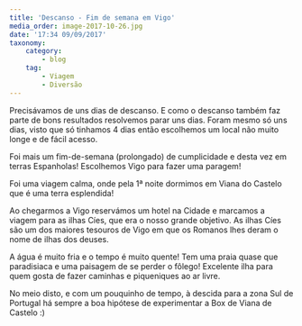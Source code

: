 ```yaml
---
title: 'Descanso - Fim de semana em Vigo'
media_order: image-2017-10-26.jpg
date: '17:34 09/09/2017'
taxonomy:
    category:
        - blog
    tag:
        - Viagem
        - Diversão
---
```


Precisávamos de uns dias de descanso. E como o descanso também faz parte de bons resultados resolvemos parar uns dias. Foram mesmo só uns dias, visto que só tinhamos 4 dias então escolhemos um local não muito longe e de fácil acesso.

Foi mais um fim-de-semana (prolongado) de cumplicidade e desta vez em terras Espanholas! Escolhemos Vigo para fazer uma paragem!

Foi uma viagem calma, onde pela 1ª noite dormimos em Viana do Castelo que é uma terra esplendida!

Ao chegarmos a Vigo reservámos um hotel na Cidade e marcamos a viagem para as ilhas Cíes, que era o nosso grande objetivo. As ilhas Cíes são um dos maiores tesouros de Vigo em que os Romanos lhes deram o nome de ilhas dos deuses.

A água é muito fria e o tempo é muito quente! Tem uma praia quase que paradisiaca e uma paisagem de se perder o fôlego! Excelente ilha para quem gosta de fazer caminhas e piqueniques ao ar livre. 

No meio disto, e com um pouquinho de tempo, à descida para a zona Sul de Portugal há sempre a boa hipótese de experimentar a Box de Viana de Castelo :)